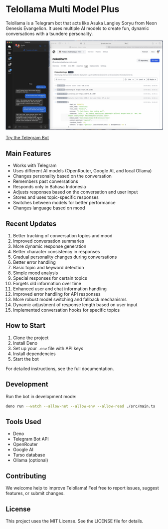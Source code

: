# Telollama Multi Model Plus

Telollama is a Telegram bot that acts like Asuka Langley Soryu from Neon Genesis Evangelion. It uses multiple AI models to create fun, dynamic conversations with a tsundere personality.

![Tellolama Demo](tellolama-demo.png)

[Try the Telegram Bot](https://t.me/nekocharm_99_bot)

## Main Features

- Works with Telegram
- Uses different AI models (OpenRouter, Google AI, and local Ollama)
- Changes personality based on the conversation
- Remembers past conversations
- Responds only in Bahasa Indonesia
- Adjusts responses based on the conversation and user input
- Stores and uses topic-specific responses
- Switches between models for better performance
- Changes language based on mood

## Recent Updates

1. Better tracking of conversation topics and mood
2. Improved conversation summaries
3. More dynamic response generation
4. Better character consistency in responses
5. Gradual personality changes during conversations
6. Better error handling
7. Basic topic and keyword detection
8. Simple mood analysis
9. Special responses for certain topics
10. Forgets old information over time
11. Enhanced user and chat information handling
12. Improved error handling for API responses
13. More robust model switching and fallback mechanisms
14. Dynamic adjustment of response length based on user input
15. Implemented conversation hooks for specific topics

## How to Start

1. Clone the project
2. Install Deno
3. Set up your `.env` file with API keys
4. Install dependencies
5. Start the bot

For detailed instructions, see the full documentation.

## Development

Run the bot in development mode:

```bash
deno run --watch --allow-net --allow-env --allow-read ./src/main.ts
```

## Tools Used

- Deno
- Telegram Bot API
- OpenRouter
- Google AI
- Turso database
- Ollama (optional)

## Contributing

We welcome help to improve Telollama! Feel free to report issues, suggest features, or submit changes.

## License

This project uses the MIT License. See the LICENSE file for details.
